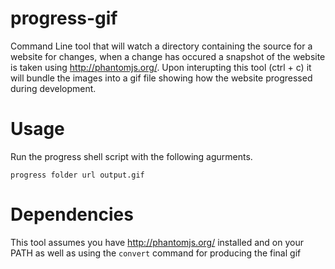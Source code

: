 progress-gif
============

Command Line tool that will watch a directory containing the source for a website for changes, when a change has occured a snapshot of the website is taken using http://phantomjs.org/. Upon interupting this tool (ctrl + c) it will bundle the images into a gif file showing how the website progressed during development.

Usage
=====

Run the progress shell script with the following agurments.

```shell
progress folder url output.gif
```

Dependencies
============

This tool assumes you have http://phantomjs.org/ installed and on your PATH as well as using the `convert` command for producing the final gif